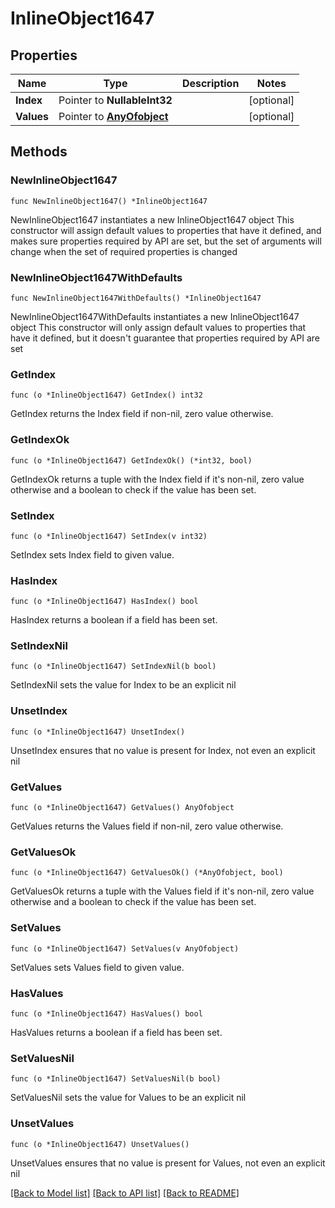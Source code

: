 # InlineObject1647

## Properties

Name | Type | Description | Notes
------------ | ------------- | ------------- | -------------
**Index** | Pointer to **NullableInt32** |  | [optional] 
**Values** | Pointer to [**AnyOfobject**](anyOf&lt;object&gt;.md) |  | [optional] 

## Methods

### NewInlineObject1647

`func NewInlineObject1647() *InlineObject1647`

NewInlineObject1647 instantiates a new InlineObject1647 object
This constructor will assign default values to properties that have it defined,
and makes sure properties required by API are set, but the set of arguments
will change when the set of required properties is changed

### NewInlineObject1647WithDefaults

`func NewInlineObject1647WithDefaults() *InlineObject1647`

NewInlineObject1647WithDefaults instantiates a new InlineObject1647 object
This constructor will only assign default values to properties that have it defined,
but it doesn't guarantee that properties required by API are set

### GetIndex

`func (o *InlineObject1647) GetIndex() int32`

GetIndex returns the Index field if non-nil, zero value otherwise.

### GetIndexOk

`func (o *InlineObject1647) GetIndexOk() (*int32, bool)`

GetIndexOk returns a tuple with the Index field if it's non-nil, zero value otherwise
and a boolean to check if the value has been set.

### SetIndex

`func (o *InlineObject1647) SetIndex(v int32)`

SetIndex sets Index field to given value.

### HasIndex

`func (o *InlineObject1647) HasIndex() bool`

HasIndex returns a boolean if a field has been set.

### SetIndexNil

`func (o *InlineObject1647) SetIndexNil(b bool)`

 SetIndexNil sets the value for Index to be an explicit nil

### UnsetIndex
`func (o *InlineObject1647) UnsetIndex()`

UnsetIndex ensures that no value is present for Index, not even an explicit nil
### GetValues

`func (o *InlineObject1647) GetValues() AnyOfobject`

GetValues returns the Values field if non-nil, zero value otherwise.

### GetValuesOk

`func (o *InlineObject1647) GetValuesOk() (*AnyOfobject, bool)`

GetValuesOk returns a tuple with the Values field if it's non-nil, zero value otherwise
and a boolean to check if the value has been set.

### SetValues

`func (o *InlineObject1647) SetValues(v AnyOfobject)`

SetValues sets Values field to given value.

### HasValues

`func (o *InlineObject1647) HasValues() bool`

HasValues returns a boolean if a field has been set.

### SetValuesNil

`func (o *InlineObject1647) SetValuesNil(b bool)`

 SetValuesNil sets the value for Values to be an explicit nil

### UnsetValues
`func (o *InlineObject1647) UnsetValues()`

UnsetValues ensures that no value is present for Values, not even an explicit nil

[[Back to Model list]](../README.md#documentation-for-models) [[Back to API list]](../README.md#documentation-for-api-endpoints) [[Back to README]](../README.md)


